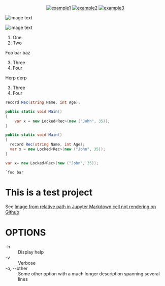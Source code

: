 <div align="center">

  <a href="">![example1](https://img.shields.io/badge/example-one-red)</a>
  <a href="">![example2](https://img.shields.io/badge/example-two-green)</a>
  <a href="">![example3](https://img.shields.io/badge/example-three-blue)</a>

</div>

![](https://placekitten.com/200/300 "image text")

![](https://via.placeholder.com/728x90.png?text=Hello+Stack+Overflow "image text")

1. One
1. Two

Foo bar baz

3. Three
3. Four

Herp derp

3. Three
3. Four


```cs
record Rec(string Name, int Age);

public static void Main()
{
    var x = new Locked<Rec>(new ("John", 35)); 
}
```

```cs
public static void Main()
{
  record Rec(string Name, int Age);
  var x = new Locked<Rec>(new ("John", 35)); 
}
```

```cs
var x= new Locked<Rec>(new ("John", 35)); 
```



`` `foo bar ``




# This is a test project

See [Image from relative path in Jupyter Markdown cell not rendering on Github][1]

# OPTIONS

<dl>
  <dt>-h<dt>
  <dd>Display help</dd>

  <dt>-v</dt>
  <dd>Verbose</dd>

  <dt>-o, --other</dt>
  <dd>Some other option with a much longer description
    spanning several lines</dd>
</dl>

[1]: https://stackoverflow.com/q/62799256/354577

